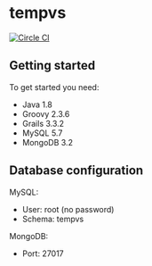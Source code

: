 # tempvs
[![Circle CI](https://circleci.com/gh/ahlinist/tempvs/tree/master.svg?&style=shield)](https://circleci.com/gh/ahlinist/tempvs/tree/master)
## Getting started

To get started you need:
 * Java 1.8
 * Groovy 2.3.6
 * Grails 3.3.2
 * MySQL 5.7
 * MongoDB 3.2
 
## Database configuration

MySQL:
 * User: root (no password)
 * Schema: tempvs

MongoDB:
 * Port: 27017
 
